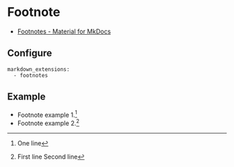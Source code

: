 # Footnote

- [Footnotes - Material for MkDocs](https://squidfunk.github.io/mkdocs-material/extensions/footnotes/)



## Configure

```
markdown_extensions:
  - footnotes
```



## Example

- Footnote example 1.[^1]
- Footnote example 2.[^2]

[^1]: One line
[^2]:
    First line
    Second line